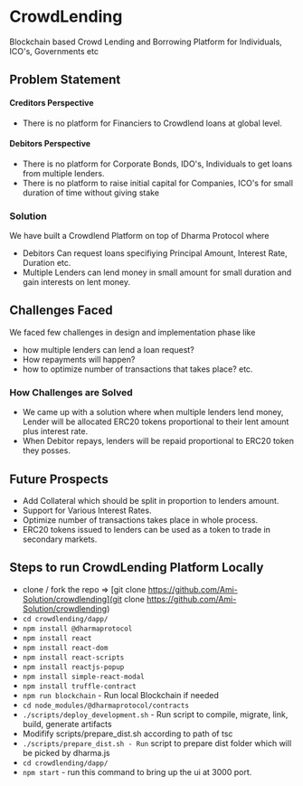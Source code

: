 # CrowdLending
Blockchain based Crowd Lending and Borrowing Platform for Individuals, ICO's, Governments etc

## Problem Statement
#### Creditors Perspective 
- There is no platform for Financiers to Crowdlend loans at global level.

#### Debitors Perspective 
- There is no platform for Corporate Bonds, IDO's, Individuals to get loans from multiple lenders. 
- There is no platform to raise initial capital for Companies, ICO's for small duration of time without giving stake

### Solution 
We have built a Crowdlend Platform on top of Dharma Protocol where
- Debitors Can request loans specifiying Principal Amount, Interest Rate, Duration etc.
- Multiple Lenders can lend money in small amount for small duration and gain interests on lent money.


## Challenges Faced
 We faced few challenges in design and implementation phase like 
- how multiple lenders can lend a loan request? 
- How repayments will happen? 
- how to optimize number of transactions that takes place? etc.

### How Challenges are Solved
- We came up with a solution where when multiple lenders lend money, Lender will be allocated ERC20 tokens proportional to  their lent amount plus interest rate.
- When Debitor repays, lenders will be repaid proportional to ERC20 token they posses.


## Future Prospects
- Add Collateral which should be split in proportion to lenders amount. 
- Support for Various Interest Rates.
- Optimize number of transactions takes place in whole process. 
- ERC20 tokens issued to lenders can be used as a token to trade in secondary markets.


## Steps to run CrowdLending Platform Locally
- clone / fork the repo => [git clone https://github.com/Ami-Solution/crowdlending](git clone https://github.com/Ami-Solution/crowdlending)
- `cd crowdlending/dapp/`
- `npm install @dharmaprotocol `
- `npm install react `
- `npm install react-dom `
- `npm install react-scripts `
- `npm install reactjs-popup `
- `npm install simple-react-modal `
- `npm install truffle-contract `
- `npm run blockchain`  - Run local Blockchain if needed
- `cd node_modules/@dharmaprotocol/contracts`
- `./scripts/deploy_development.sh` - Run script to compile, migrate, link, build, generate artifacts
- Modifify scripts/prepare_dist.sh according to path of tsc
- `./scripts/prepare_dist.sh - Run` script to prepare dist folder which will be picked by dharma.js
- `cd crowdlending/dapp/`
- `npm start` - run this command to bring up the ui at 3000 port.
